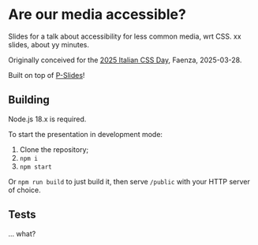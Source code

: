 # Are our media accessible?

Slides for a talk about accessibility for less common media, wrt CSS. xx slides, about yy minutes.

Originally conceived for the [2025 Italian CSS Day](https://2025.cssday.it/), Faenza, 2025-03-28.

Built on top of [P-Slides](https://github.com/MaxArt2501/p-slides)!

## Building

Node.js 18.x is required.

To start the presentation in development mode:

1. Clone the repository;
2. `npm i`
3. `npm start`

Or `npm run build` to just build it, then serve `/public` with your HTTP server of choice.

## Tests

... what?
